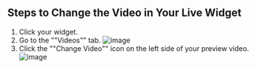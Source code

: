 ## Steps to Change the Video in Your Live Widget

1. Click your widget.
2. Go to the ""Videos"" tab.
   ![image](https://github.com/user-attachments/assets/887f7fce-8110-4c36-9860-f2a705a5e953)
3. Click the ""Change Video"" icon on the left side of your preview video.
   ![image](https://github.com/user-attachments/assets/8a6c4f50-ad68-4d97-8305-2e016a449556)
